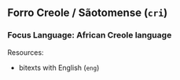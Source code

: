 ## Forro Creole / Sãotomense (`cri`)

### Focus Language: African Creole language

Resources:
 - bitexts with English (`eng`)
